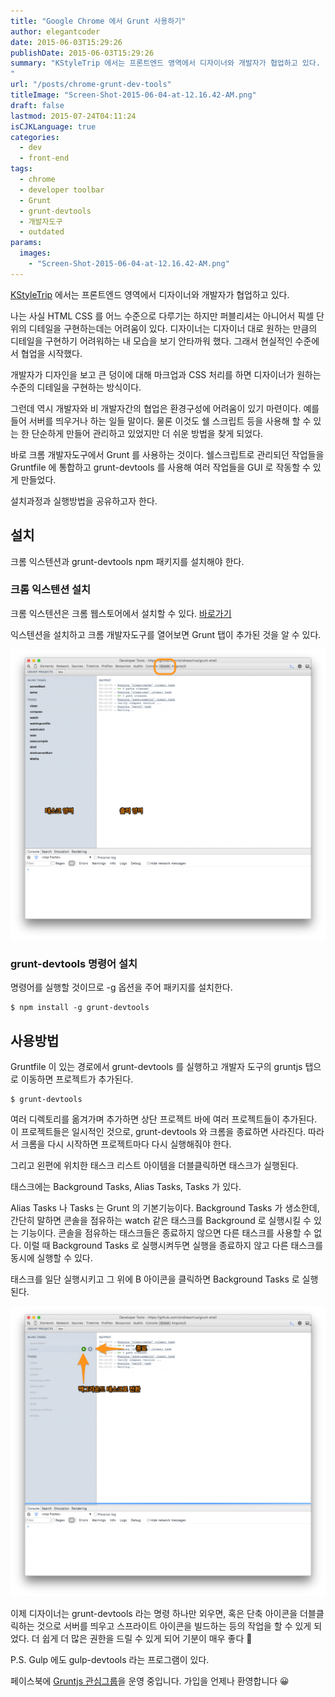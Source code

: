 ```yaml
---
title: "Google Chrome 에서 Grunt 사용하기"
author: elegantcoder
date: 2015-06-03T15:29:26
publishDate: 2015-06-03T15:29:26
summary: "KStyleTrip 에서는 프론트엔드 영역에서 디자이너와 개발자가 협업하고 있다. 나는 사실 HTML CSS 를 어느 수준으로 다루기는 하지만 퍼블리셔는 아니어서 픽셀 단위의 디테일을 구현하는데는 어려움이 있다. 디자이너는 디자이너 대로 원하는 만큼의 디테일을 구현하기 어려워하는 내 모습을 보기 안타까워 했다. 그래서 현실적인 수준에서 협업을 시작했다. 개발자가 디자인을 보고 큰 덩이에 대해 마크업과 CSS 처리를 하면 디자이너가 원하는 [&hellip;]
"
url: "/posts/chrome-grunt-dev-tools"
titleImage: "Screen-Shot-2015-06-04-at-12.16.42-AM.png"
draft: false
lastmod: 2015-07-24T04:11:24
isCJKLanguage: true
categories:
  - dev
  - front-end
tags:
  - chrome
  - developer toolbar
  - Grunt
  - grunt-devtools
  - 개발자도구
  - outdated
params:
  images:
    - "Screen-Shot-2015-06-04-at-12.16.42-AM.png"
---
```

[KStyleTrip](http://kstyletrip.com) 에서는 프론트엔드 영역에서 디자이너와 개발자가 협업하고 있다.

나는 사실 HTML CSS 를 어느 수준으로 다루기는 하지만 퍼블리셔는 아니어서 픽셀 단위의 디테일을 구현하는데는 어려움이 있다. 디자이너는 디자이너 대로 원하는 만큼의 디테일을 구현하기 어려워하는 내 모습을 보기 안타까워 했다. 그래서 현실적인 수준에서 협업을 시작했다.

개발자가 디자인을 보고 큰 덩이에 대해 마크업과 CSS 처리를 하면 디자이너가 원하는 수준의 디테일을 구현하는 방식이다.

그런데 역시 개발자와 비 개발자간의 협업은 환경구성에 어려움이 있기 마련이다. 예를들어 서버를 띄우거나 하는 일들 말이다. 물론 이것도 쉘 스크립트 등을 사용해 할 수 있는 한 단순하게 만들어 관리하고 있었지만 더 쉬운 방법을 찾게 되었다.

바로 크롬 개발자도구에서 Grunt 를 사용하는 것이다. 쉘스크립트로 관리되던 작업들을 Gruntfile 에 통합하고 grunt-devtools 를 사용해 여러 작업들을 GUI 로 작동할 수 있게 만들었다.

설치과정과 실행방법을 공유하고자 한다.

설치
--

크롬 익스텐션과 grunt-devtools npm 패키지를 설치해야 한다.

### 크롬 익스텐션 설치

크롬 익스텐션은 크롬 웹스토어에서 설치할 수 있다. [바로가기](https://chrome.google.com/webstore/detail/grunt-devtools/fbiodiodggnlakggeeckkjccjhhjndnb)

익스텐션을 설치하고 크롬 개발자도구를 열어보면 Grunt 탭이 추가된 것을 알 수 있다.

[![abstract](abstract-1024x943.png)](http://elegantcoder.com/wp-content/uploads/2015/06/abstract.png)

### grunt-devtools 명령어 설치

명령어를 실행할 것이므로 -g 옵션을 주어 패키지를 설치한다.

```
$ npm install -g grunt-devtools
```

사용방법
----

Gruntfile 이 있는 경로에서 grunt-devtools 를 실행하고 개발자 도구의 gruntjs 탭으로 이동하면 프로젝트가 추가된다.

```
$ grunt-devtools
```

여러 디렉토리를 옮겨가며 추가하면 상단 프로젝트 바에 여러 프로젝트들이 추가된다. 이 프로젝트들은 일시적인 것으로, grunt-devtools 와 크롬을 종료하면 사라진다. 따라서 크롬을 다시 시작하면 프로젝트마다 다시 실행해줘야 한다.

그리고 왼편에 위치한 태스크 리스트 아이템을 더블클릭하면 태스크가 실행된다.

태스크에는 Background Tasks, Alias Tasks, Tasks 가 있다.

Alias Tasks 나 Tasks 는 Grunt 의 기본기능이다. Background Tasks 가 생소한데, 간단히 말하면 콘솔을 점유하는 watch 같은 태스크를 Background 로 실행시킬 수 있는 기능이다. 콘솔을 점유하는 태스크들은 종료하지 않으면 다른 태스크를 사용할 수 없다. 이럴 때 Background Tasks 로 실행시켜두면 실행을 종료하지 않고 다른 태스크를 동시에 실행할 수 있다.

태스크를 일단 실행시키고 그 위에 B 아이콘을 클릭하면 Background Tasks 로 실행된다.

[![background-task](background-task-1024x943.png)](http://elegantcoder.com/wp-content/uploads/2015/06/background-task.png)

이제 디자이너는 grunt-devtools 라는 명령 하나만 외우면, 혹은 단축 아이콘을 더블클릭하는 것으로 서버를 띄우고 스프라이트 아이콘을 빌드하는 등의 작업을 할 수 있게 되었다. 더 쉽게 더 많은 권한을 드릴 수 있게 되어 기분이 매우 좋다 🙂

P.S. Gulp 에도 gulp-devtools 라는 프로그램이 있다.

페이스북에 [Gruntjs 관심그룹](https://www.facebook.com/groups/gruntjs.kr/)을 운영 중입니다. 가입을 언제나 환영합니다 😀